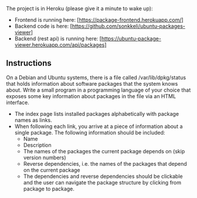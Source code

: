 The project is in Heroku (please give it a minute to wake up):
* Frontend is running here: [https://package-frontend.herokuapp.com/]
* Backend code is here: [https://github.com/sonkkeli/ubuntu-packages-viewer]
* Backend (rest api) is running here: [https://ubuntu-package-viewer.herokuapp.com/api/packages]

## Instructions
On a Debian and Ubuntu systems, there is a file called /var/lib/dpkg/status that holds information about software packages that the system knows about. Write a small program in a programming language of your choice that exposes some key information about packages in the file via an HTML interface.

* The index page lists installed packages alphabetically with package names as links.
* When following each link, you arrive at a piece of information about a single package. The following information should be included:
    * Name
    * Description
    * The names of the packages the current package depends on (skip version numbers)
    * Reverse dependencies, i.e. the names of the packages that depend on the current package
    * The dependencies and reverse dependencies should be clickable and the user can navigate the package structure by clicking from package to package.